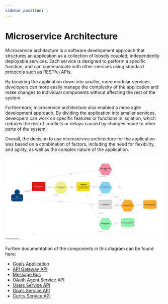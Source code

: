 ```yaml
---
sidebar_position: 1
---
```


# Microservice Architecture

Microservice architecture is a software development approach that structures an application as a collection of loosely coupled, independently deployable services. Each service is designed to perform a specific function, and can communicate with other services using standard protocols such as RESTful APIs.

By breaking the application down into smaller, more modular services, developers can more easily manage the complexity of the application and make changes to individual components without affecting the rest of the system.

Furthermore, microservice architecture also enabled a more agile development approach. By dividing the application into smaller services, developers can work on specific features or functions in isolation, which reduces the risk of conflicts or delays caused by changes made to other parts of the system.

Overall, the decision to use microservice architecture for the application was based on a combination of factors, including the need for flexibility, and agility, as well as the complex nature of the application.

![Microservice Architecture](img/microservice-architecture.svg)

Further documentation of the components in this diagram can be found here:
- [Goals Application](../project-structure/apps/frontend)
- [API Gateway API](../project-structure/services/api-gateway)
- [Message Bus](../architecture/technologies/nats)
- [OAuth Agent Service API](../project-structure/services/oauth-agent-service)
- [Users Service API](../project-structure/services/users-service)
- [Goals Service API](../project-structure/services/goals-service)
- [Curity Service API](../project-structure/services/curity-identity-server)
